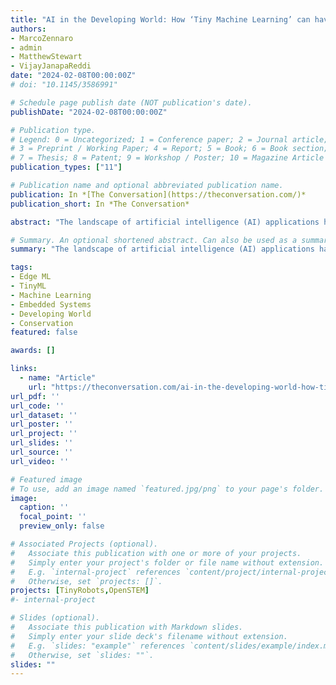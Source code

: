 ```yaml
---
title: "AI in the Developing World: How ‘Tiny Machine Learning’ can have a Big Impact"
authors:
- MarcoZennaro
- admin
- MatthewStewart
- VijayJanapaReddi
date: "2024-02-08T00:00:00Z"
# doi: "10.1145/3586991"

# Schedule page publish date (NOT publication's date).
publishDate: "2024-02-08T00:00:00Z"

# Publication type.
# Legend: 0 = Uncategorized; 1 = Conference paper; 2 = Journal article;
# 3 = Preprint / Working Paper; 4 = Report; 5 = Book; 6 = Book section;
# 7 = Thesis; 8 = Patent; 9 = Workshop / Poster; 10 = Magazine Article
publication_types: ["11"]

# Publication name and optional abbreviated publication name.
publication: In *[The Conversation](https://theconversation.com/)*
publication_short: In *The Conversation*

abstract: "The landscape of artificial intelligence (AI) applications has traditionally been dominated by the use of resource-intensive servers centralised in industrialised nations. However, recent years have witnessed the emergence of small, energy-efficient devices for AI applications, a concept known as tiny machine learning (TinyML). We’re most familiar with consumer-facing applications such as Siri, Alexa, and Google Assistant, but the limited cost and small size of such devices allow them to be deployed in the field. For example, the technology has been used to detect mosquito wingbeats and so help prevent the spread of malaria. It’s also been part of the development of low-power animal collars to support conservation efforts."

# Summary. An optional shortened abstract. Can also be used as a summary for an extended abstract or poster etc.
summary: "The landscape of artificial intelligence (AI) applications has traditionally been dominated by the use of resource-intensive servers centralised in industrialised nations. However, recent years have witnessed the emergence of small, energy-efficient devices for AI applications, a concept known as tiny machine learning (TinyML). We’re most familiar with consumer-facing applications such as Siri, Alexa, and Google Assistant, but the limited cost and small size of such devices allow them to be deployed in the field. For example, the technology has been used to detect mosquito wingbeats and so help prevent the spread of malaria. It’s also been part of the development of low-power animal collars to support conservation efforts."

tags:
- Edge ML
- TinyML
- Machine Learning
- Embedded Systems
- Developing World
- Conservation
featured: false

awards: []

links:
  - name: "Article"
    url: "https://theconversation.com/ai-in-the-developing-world-how-tiny-machine-learning-can-have-a-big-impact-220025"
url_pdf: ''
url_code: ''
url_dataset: ''
url_poster: ''
url_project: ''
url_slides: ''
url_source: ''
url_video: ''

# Featured image
# To use, add an image named `featured.jpg/png` to your page's folder. 
image:
  caption: ''
  focal_point: ''
  preview_only: false

# Associated Projects (optional).
#   Associate this publication with one or more of your projects.
#   Simply enter your project's folder or file name without extension.
#   E.g. `internal-project` references `content/project/internal-project/index.md`.
#   Otherwise, set `projects: []`.
projects: [TinyRobots,OpenSTEM]
#- internal-project

# Slides (optional).
#   Associate this publication with Markdown slides.
#   Simply enter your slide deck's filename without extension.
#   E.g. `slides: "example"` references `content/slides/example/index.md`.
#   Otherwise, set `slides: ""`.
slides: ""
---
```


<!-- {{% alert note %}}
Click the *Cite* button above to demo the feature to enable visitors to import publication metadata into their reference management software.
{{% /alert %}}

{{% alert note %}}
Click the *Slides* button above to demo Academic's Markdown slides feature.
{{% /alert %}} -->

<!-- Supplementary notes can be added here, including [code and math](https://sourcethemes.com/academic/docs/writing-markdown-latex/). -->

